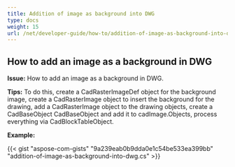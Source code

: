 ```yaml
---
title: Addition of image as background into DWG
type: docs
weight: 15
url: /net/developer-guide/how-to/addition-of-image-as-background-into-dwg/
---
```


## **How to add an image as a background in DWG**

**Issue:** How to add an image as a background in DWG.

**Tips:** To do this, create a CadRasterImageDef object for the background image, create a CadRasterImage object to insert the background for the drawing, add a CadRasterImage object to the drawing objects, create a CadBaseObject CadBaseObject and add it to cadImage.Objects, process everything via CadBlockTableObject.

**Example:**

{{< gist "aspose-com-gists" "9a239eab0b9dda0e1c54be533ea399bb" "addition-of-image-as-background-into-dwg.cs" >}}